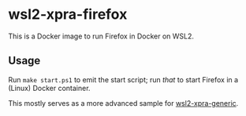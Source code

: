 # wsl2-xpra-firefox

This is a Docker image to run Firefox in Docker on WSL2.

## Usage

Run `make start.ps1` to emit the start script; run _that_ to start Firefox in a
(Linux) Docker container.

This mostly serves as a more advanced sample for [wsl2-xpra-generic].

[wsl2-xpra-generic]: https://github.com/mook/wsl2-xpra-generic
